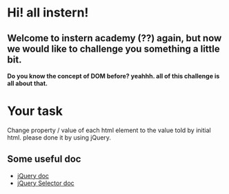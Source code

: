 # Hi! all instern!

## Welcome to instern academy (??) again, but now we would like to challenge you something a little bit.

**Do you know the concept of DOM before? yeahhh. all of this challenge is all about that.**

# Your task

Change property / value of each html element to the value told by initial html. please done it by using jQuery.

## Some useful doc

- [jQuery doc](https://api.jquery.com/)
- [jQuery Selector doc](https://api.jquery.com/category/selectors/)
